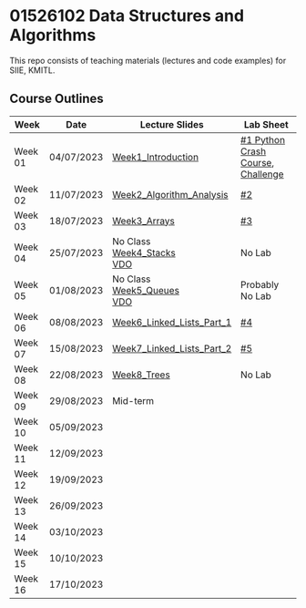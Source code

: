 # 01526102 Data Structures and Algorithms

This repo consists of teaching materials (lectures and code examples) for SIIE, KMITL.

## Course Outlines
|Week| Date | Lecture Slides|Lab Sheet|
|---|---|---|---|
|Week 01| 04/07/2023 | [Week1_Introduction](https://github.com/noswolf/DSA_BIT/blob/DSA_23/Week1/DSA_Week1.pdf)  |[#1 Python Crash Course](https://github.com/noswolf/DSA_BIT/blob/DSA_23/Week1/DSA_Python_Crash_Course_stu.pdf), [Challenge](https://github.com/noswolf/DSA_BIT/blob/DSA_23/Week1/DSA_Lab-1-Challenge.ipynb)  |
|Week 02| 11/07/2023 | [Week2_Algorithm_Analysis](https://github.com/noswolf/DSA_BIT/blob/DSA_23/Week2/DSA_Week2.pdf) | [#2](https://github.com/noswolf/DSA_BIT/blob/DSA_23/Week2/DSA_Lab-2_student.ipynb)  |  
|Week 03| 18/07/2023 | [Week3_Arrays](https://github.com/noswolf/DSA_BIT/blob/DSA_23/Week3/DSA_Week3.pdf)| [#3](https://github.com/noswolf/DSA_BIT/blob/DSA_23/Week3/DSA_Lab_3_student.ipynb) |  
|Week 04| 25/07/2023 | No Class <br> [Week4_Stacks](https://github.com/noswolf/DSA_BIT/blob/DSA_23/Week4/DSA_Week4.pdf) <br> [VDO](https://www.youtube.com/playlist?list=PLn4P4Ao3UayD2B7bUuj81f2MFT7rgb9hi)| No Lab |   
|Week 05| 01/08/2023 | No Class <br> [Week5_Queues](https://github.com/noswolf/DSA_BIT/blob/DSA_23/Week5/DSA_Week5.pdf) <br> [VDO](https://www.youtube.com/playlist?list=PLn4P4Ao3UayAfsNcBl2p3T1rUEReqg00D) | Probably No Lab |  
|Week 06| 08/08/2023 | [Week6_Linked_Lists_Part_1](https://github.com/noswolf/DSA_BIT/blob/DSA_23/Week6/DSA_Week6.pdf) | [#4](https://github.com/noswolf/DSA_BIT/blob/DSA_23/Week6/DSA_Lab_4_student.ipynb) |  
|Week 07| 15/08/2023 | [Week7_Linked_Lists_Part_2](https://github.com/noswolf/DSA_BIT/blob/DSA_23/Week7/DSA_Week7.pdf) | [#5](https://github.com/noswolf/DSA_BIT/blob/DSA_23/Week7/DSA_Lab_5_student.ipynb) |  
|Week 08| 22/08/2023 | [Week8_Trees](https://github.com/noswolf/DSA_BIT/blob/DSA_23/Week8/DSA_Week8.pdf) | No Lab | 
|Week 09| 29/08/2023 | Mid-term | |  
|Week 10| 05/09/2023 | | |  
|Week 11| 12/09/2023 | | |   
|Week 12| 19/09/2023 | |  |  
|Week 13| 26/09/2023 | | |   
|Week 14| 03/10/2023 | | |  
|Week 15| 10/10/2023 | | |  
|Week 16| 17/10/2023 | | |  

